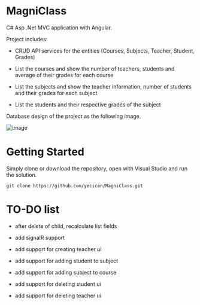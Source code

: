 # MagniClass

C# Asp .Net MVC application with Angular.

Project includes:
- CRUD API services for the entities (Courses, Subjects, Teacher, Student, Grades)

- List the courses and show the number of teachers, students and average of their grades for each course

- List the subjects and show the teacher information, number of students and their grades for each subject

- List the students and their respective grades of the subject

Database design of the project as the following image.

![image](https://i.postimg.cc/cCVHj1YG/ERDesign-drawio.png)

# Getting Started

Simply clone or download the repository, open with Visual Studio and run the solution.

```
git clone https://github.com/yecicen/MagniClass.git
```

# TO-DO list
 - after delete of child, recalculate list fields

- add signalR support

- add support for creating teacher ui

- add support for adding student to subject

- add support for adding subject to course

- add support for deleting student ui

- add support for deleting teacher ui

